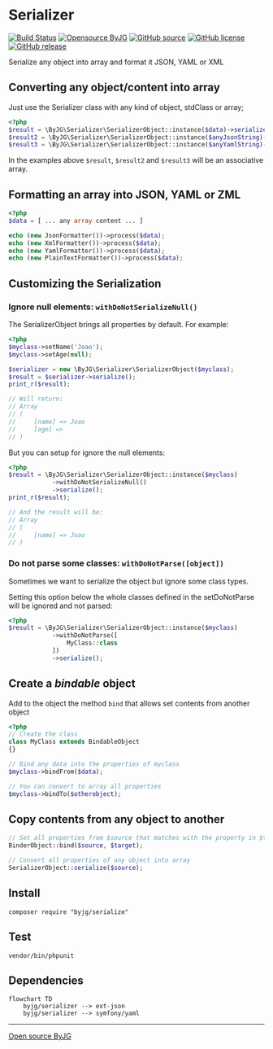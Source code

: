 # Serializer

[![Build Status](https://github.com/byjg/serializer/actions/workflows/phpunit.yml/badge.svg?branch=master)](https://github.com/byjg/serializer/actions/workflows/phpunit.yml)
[![Opensource ByJG](https://img.shields.io/badge/opensource-byjg-success.svg)](http://opensource.byjg.com)
[![GitHub source](https://img.shields.io/badge/Github-source-informational?logo=github)](https://github.com/byjg/serializer/)
[![GitHub license](https://img.shields.io/github/license/byjg/serializer.svg)](https://opensource.byjg.com/opensource/licensing.html)
[![GitHub release](https://img.shields.io/github/release/byjg/serializer.svg)](https://github.com/byjg/serializer/releases/)

Serialize any object into array and format it JSON, YAML or XML

## Converting any object/content into array

Just use the Serializer class with any kind of object, stdClass or array;

```php
<?php
$result = \ByJG\Serializer\SerializerObject::instance($data)->serialize();
$result2 = \ByJG\Serializer\SerializerObject::instance($anyJsonString)->fromJson()->serialize();
$result3 = \ByJG\Serializer\SerializerObject::instance($anyYamlString)->fromYaml()->serialize();
```

In the examples above `$result`, `$result2` and `$result3` will be an associative array.

## Formatting an array into JSON, YAML or ZML

```php
<?php
$data = [ ... any array content ... ]

echo (new JsonFormatter())->process($data);
echo (new XmlFormatter())->process($data);
echo (new YamlFormatter())->process($data);
echo (new PlainTextFormatter())->process($data);
```

## Customizing the Serialization

### Ignore null elements: `withDoNotSerializeNull()`

The SerializerObject brings all properties by default. For example:

```php
<?php
$myclass->setName('Joao');
$myclass->setAge(null);

$serializer = new \ByJG\Serializer\SerializerObject($myclass);
$result = $serializer->serialize();
print_r($result);

// Will return:
// Array
// (
//     [name] => Joao
//     [age] => 
// )
```

But you can setup for ignore the null elements:

```php
<?php
$result = \ByJG\Serializer\SerializerObject::instance($myclass)
            ->withDoNotSerializeNull()
            ->serialize();
print_r($result);

// And the result will be:
// Array
// (
//     [name] => Joao
// )

```

### Do not parse some classes: `withDoNotParse([object])`

Sometimes we want to serialize the object but ignore some class types.

Setting this option below the whole classes defined in the setDoNotParse will be ignored and not parsed:

```php
<?php
$result = \ByJG\Serializer\SerializerObject::instance($myclass)
            ->withDoNotParse([
                MyClass::class
            ])
            ->serialize();
```



## Create a *bindable* object

Add to the object the method `bind` that allows set contents from another object

```php
<?php
// Create the class
class MyClass extends BindableObject
{}

// Bind any data into the properties of myclass
$myclass->bindFrom($data);

// You can convert to array all properties
$myclass->bindTo($otherobject);
```

## Copy contents from any object to another

```php
// Set all properties from $source that matches with the property in $target
BinderObject::bind($source, $target);

// Convert all properties of any object into array
SerializerObject::serialize($source);
```

## Install

```
composer require "byjg/serialize"
```

## Test

```
vendor/bin/phpunit
```

## Dependencies

```mermaid
flowchart TD
    byjg/serializer --> ext-json
    byjg/serializer --> symfony/yaml
```

----
[Open source ByJG](http://opensource.byjg.com)
